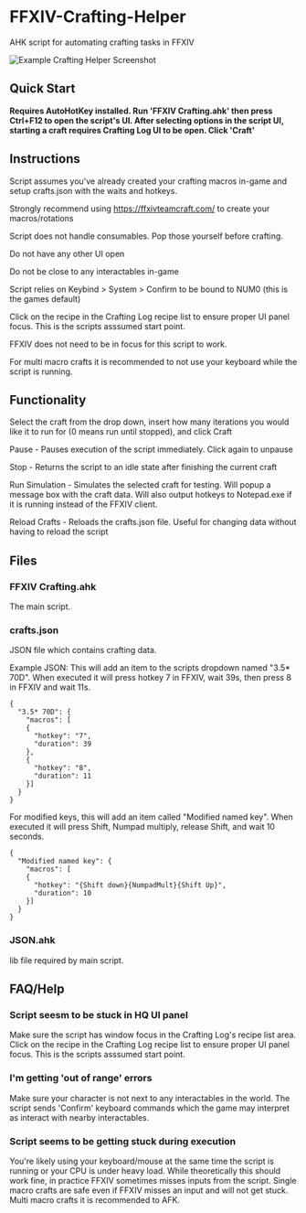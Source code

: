 # FFXIV-Crafting-Helper
AHK script for automating crafting tasks in FFXIV

![Example Crafting Helper Screenshot](https://user-images.githubusercontent.com/2283362/143943992-7d27c13d-18df-478e-bdbc-7dd46c828ddf.jpg)

## Quick Start
**Requires AutoHotKey installed. Run 'FFXIV Crafting.ahk' then press Ctrl+F12 to open the script's UI. After selecting options in the script UI, starting a craft requires Crafting Log UI to be open. Click 'Craft'**

## Instructions
Script assumes you've already created your crafting macros in-game and setup crafts.json with the waits and hotkeys.

Strongly recommend using https://ffxivteamcraft.com/ to create your macros/rotations

Script does not handle consumables. Pop those yourself before crafting.

Do not have any other UI open

Do not be close to any interactables in-game

Script relies on Keybind > System > Confirm to be bound to NUM0 (this is the games default)

Click on the recipe in the Crafting Log recipe list to ensure proper UI panel focus. This is the scripts asssumed start point.

FFXIV does not need to be in focus for this script to work.

For multi macro crafts it is recommended to not use your keyboard while the script is running.

## Functionality
Select the craft from the drop down, insert how many iterations you would like it to run for (0 means run until stopped), and click Craft

Pause - Pauses execution of the script immediately. Click again to unpause

Stop - Returns the script to an idle state after finishing the current craft

Run Simulation - Simulates the selected craft for testing. Will popup a message box with the craft data. Will also output hotkeys to Notepad.exe if it is running instead of the FFXIV client.

Reload Crafts - Reloads the crafts.json file. Useful for changing data without having to reload the script

## Files
### FFXIV Crafting.ahk
The main script.

### crafts.json
JSON file which contains crafting data.

Example JSON:
This will add an item to the scripts dropdown named "3.5* 70D". When executed it will press hotkey 7 in FFXIV, wait 39s, then press 8 in FFXIV and wait 11s.
```
{
  "3.5* 70D": {
    "macros": [
    {
      "hotkey": "7",
      "duration": 39
    },
    {
      "hotkey": "8",
      "duration": 11
    }]
  }
}
```
For modified keys, this will add an item called "Modified named key".
When executed it will press Shift, Numpad multiply, release Shift, and wait 10
seconds.
```
{
  "Modified named key": {
    "macros": [
    {
      "hotkey": "{Shift down}{NumpadMult}{Shift Up}",
      "duration": 10
    }]
  }
}
```

### JSON.ahk
lib file required by main script.

## FAQ/Help
### Script seesm to be stuck in HQ UI panel
Make sure the script has window focus in the Crafting Log's recipe list area. Click on the recipe in the Crafting Log recipe list to ensure proper UI panel focus. This is the scripts asssumed start point.

### I'm getting 'out of range' errors
Make sure your character is not next to any interactables in the world. The script sends 'Confirm' keyboard commands which the game may interpret as interact with nearby interactables.

### Script seems to be getting stuck during execution
You're likely using your keyboard/mouse at the same time the script is running or your CPU is under heavy load. While theoretically this should work fine, in practice FFXIV sometimes misses inputs from the script. Single macro crafts are safe even if FFXIV misses an input and will not get stuck. Multi macro crafts it is recommended to AFK.
